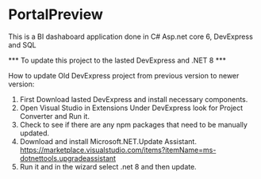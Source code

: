 # PortalPreview
This is a BI dashaboard application done in C# Asp.net core 6, DevExpress and SQL


*** To update  this project to the lasted DevExpress and .NET 8 ***

How to update Old DevExpress project from previous version to newer version: 
1. First Download lasted DevExpress and install necessary components. 
2. Open Visual Studio in Extensions Under DevExpress look for Project Converter and Run it.
3. Check to see if there are any npm packages that need to be manually updated.
4.  Download and install  Microsoft.NET.Update Assistant.
    https://marketplace.visualstudio.com/items?itemName=ms-dotnettools.upgradeassistant
6.  Run it and in the wizard select .net 8 and then update.  
